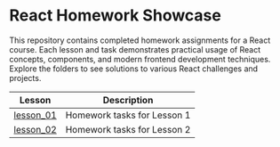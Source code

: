 # React Homework Showcase

This repository contains completed homework assignments for a React course. Each lesson and task demonstrates practical usage of React concepts, components, and modern frontend development techniques. Explore the folders to see solutions to various React challenges and projects.

| Lesson                  | Description                 |
| ----------------------- | --------------------------- |
| [lesson_01](lesson_01/) | Homework tasks for Lesson 1 |
| [lesson_02](lesson_02/) | Homework tasks for Lesson 2 |
